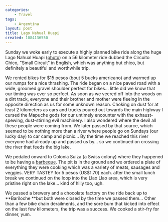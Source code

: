 ```yaml
---
categories:
    - Travel
tags:
    - Argentina
layout: post
title: Lago Nahual Huapi
created: 1084136550
---
```

Sunday we woke early to execute a highly planned bike ride along the huge Lago Nahual Huapi (<a href="http://www.lamontana.com/jpg/bariloche.jpg">photo</a>) on a 56 kilometer ride dubbed the Circuito Chico, "Small Circuit" in English, which was anything but chico, but definitely a beautiful and worthwhile trip.

<!--more-->

We rented bikes for $15 pesos (bout 5 bucks americano) and warmed up our rumps for a nice thrashing. The ride began on a nice paved road with a wide, groomed gravel shoulder perfect for bikes... little did we know that our timing was ever so perfect.  As soon as we veered off into the woods on a dirt track, everyone and their brother and mother were fleeing in the opposite direction as us for some unknown reason.  Choking on dust for at least 2 kilometers as cars and trucks poured out towards the main highway I cursed the Mapuche gods for our untimely encounter with the exhaust-spewing, dust-stirring evil machinery. I also wondered where the devil all these people were coming from. We later passed by that source, which seemed to be nothing more than a river where people go on Sundays (our lucky day) to car camp and picnic... By the time we reached this river everyone had already up and passed us by... so we continued on crossing the river that feeds the big lake.

We pedaled onward to Colonia Suiza (a Swiss colony) where they happened to be having a <a href="http://cabtep5.cnea.gov.ar/symp2003/506b.jpg">barbeque</a>. The pit is in the ground and we ordered a plate of everything  they were cooking which was a variety of meats, sausages and veggies.  VERY TASTEY for 5 pesos (US$1.70) each. after the small lunch break we continued on the loop into the Llao Llao area, which is very pristine right on the lake... kind of hilly too, ugh.

We passed a brewery and a chocolate factory on the ride back up to **Bariloche **but both were closed by the time we passed them... Other than a few bike chain derailments, and the sore bum that kicked into effect on the last few kilometers, the trip was a success.  We cooked a stir-fry for dinner, yum.
